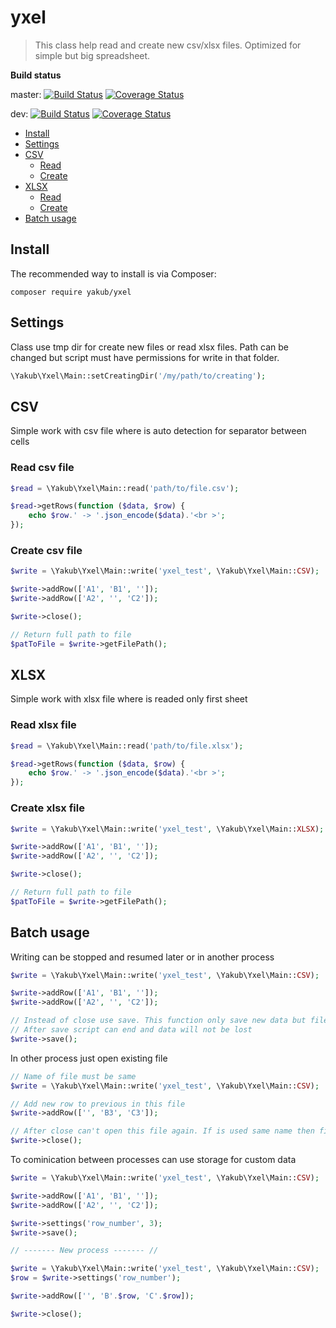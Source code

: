 # yxel

> This class help read and create new csv/xlsx files. Optimized for simple but big spreadsheet.

**Build status**

master: [![Build Status](https://travis-ci.com/Yakubko/yxel.svg?branch=master)](https://travis-ci.com/Yakubko/yxel)
[![Coverage Status](https://coveralls.io/repos/github/Yakubko/yxel/badge.svg?branch=master)](https://coveralls.io/github/Yakubko/yxel?branch=master)

dev: [![Build Status](https://travis-ci.com/Yakubko/yxel.svg?branch=dev)](https://travis-ci.com/Yakubko/yxel)
[![Coverage Status](https://coveralls.io/repos/github/Yakubko/yxel/badge.svg?branch=dev)](https://coveralls.io/github/Yakubko/yxel?branch=dev)

-   [Install](#install)
-   [Settings](#settings)
-   [CSV](#csv)
    -   [Read](#read-csv-file)
    -   [Create](#create-csv-file)
-   [XLSX](#xlsx)
    -   [Read](#read-xlsx-file)
    -   [Create](#create-xlsx-file)
-   [Batch usage](#batch-usage)

## Install

The recommended way to install is via Composer:

```
composer require yakub/yxel
```

## Settings

Class use tmp dir for create new files or read xlsx files. Path can be changed but script must have permissions for write in that folder.

```php
\Yakub\Yxel\Main::setCreatingDir('/my/path/to/creating');
```

## CSV

Simple work with csv file where is auto detection for separator between cells

### Read csv file

```php
$read = \Yakub\Yxel\Main::read('path/to/file.csv');

$read->getRows(function ($data, $row) {
	echo $row.' -> '.json_encode($data).'<br >';
});
```

### Create csv file

```php
$write = \Yakub\Yxel\Main::write('yxel_test', \Yakub\Yxel\Main::CSV);

$write->addRow(['A1', 'B1', '']);
$write->addRow(['A2', '', 'C2']);

$write->close();

// Return full path to file
$patToFile = $write->getFilePath();
```

## XLSX

Simple work with xlsx file where is readed only first sheet

### Read xlsx file

```php
$read = \Yakub\Yxel\Main::read('path/to/file.xlsx');

$read->getRows(function ($data, $row) {
	echo $row.' -> '.json_encode($data).'<br >';
});
```

### Create xlsx file

```php
$write = \Yakub\Yxel\Main::write('yxel_test', \Yakub\Yxel\Main::XLSX);

$write->addRow(['A1', 'B1', '']);
$write->addRow(['A2', '', 'C2']);

$write->close();

// Return full path to file
$patToFile = $write->getFilePath();
```

## Batch usage

Writing can be stopped and resumed later or in another process

```php
$write = \Yakub\Yxel\Main::write('yxel_test', \Yakub\Yxel\Main::CSV);

$write->addRow(['A1', 'B1', '']);
$write->addRow(['A2', '', 'C2']);

// Instead of close use save. This function only save new data but file is still able to get new rows. Also this help clean memory.
// After save script can end and data will not be lost
$write->save();
```

In other process just open existing file

```php
// Name of file must be same
$write = \Yakub\Yxel\Main::write('yxel_test', \Yakub\Yxel\Main::CSV);

// Add new row to previous in this file
$write->addRow(['', 'B3', 'C3']);

// After close can't open this file again. If is used same name then file will be rewrited with new data
$write->close();
```

To cominication between processes can use storage for custom data

```php
$write = \Yakub\Yxel\Main::write('yxel_test', \Yakub\Yxel\Main::CSV);

$write->addRow(['A1', 'B1', '']);
$write->addRow(['A2', '', 'C2']);

$write->settings('row_number', 3);
$write->save();

// ------- New process ------- //

$write = \Yakub\Yxel\Main::write('yxel_test', \Yakub\Yxel\Main::CSV);
$row = $write->settings('row_number');

$write->addRow(['', 'B'.$row, 'C'.$row]);

$write->close();
```
